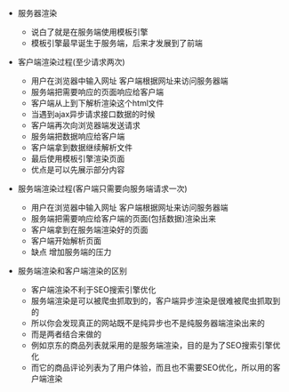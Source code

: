 - 服务器渲染
    + 说白了就是在服务端使用模板引擎
    + 模板引擎最早诞生于服务端，后来才发展到了前端

- 客户端渲染过程(至少请求两次)
    + 用户在浏览器中输入网址 客户端根据网址来访问服务器端
    + 服务端把需要响应的页面响应给客户端
    + 客户端从上到下解析渲染这个html文件
    + 当遇到ajax异步请求接口数据的时候
    + 客户端再次向浏览器端发送请求
    + 服务端把数据响应给客户端
    + 客户端拿到数据继续解析文件
    + 最后使用模板引擎渲染页面
    + 优点是可以先展示部分内容
- 服务端渲染过程(客户端只需要向服务端请求一次)
    + 用户在浏览器中输入网址 客户端根据网址来访问服务器端
    + 服务端把需要响应给客户端的页面(包括数据)渲染出来
    + 客户端拿到在服务端渲染好的页面
    + 客户端开始解析页面
    + 缺点 增加服务端的压力
- 服务端渲染和客户端渲染的区别
    + 客户端渲染不利于SEO搜索引擎优化
    + 服务端渲染是可以被爬虫抓取到的，客户端异步渲染是很难被爬虫抓取到的
    + 所以你会发现真正的网站既不是纯异步也不是纯服务器端渲染出来的
    + 而是两者结合来做的
    + 例如京东的商品列表就采用的是服务端渲染，目的是为了SEO搜索引擎优化
    + 而它的商品评论列表为了用户体验，而且也不需要SEO优化，所以用的客户端渲染
